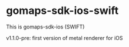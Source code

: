 # gomaps-sdk-ios-swift
This is gomaps-sdk-ios (SWIFT)

v1.1.0-pre: first version of metal renderer for iOS
